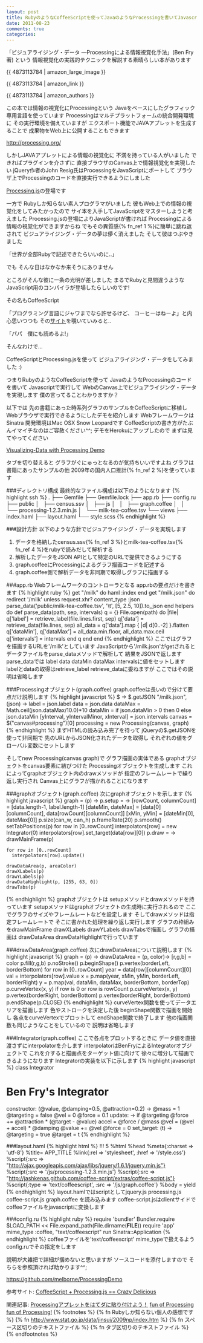 ```yaml
---
layout: post
title: RubyのようなCoffeeScriptを使ってJavaのようなProcessingを書いてJavascriptで実行してWebでビジュアライジング・データを実現しようよ!
date: 2011-08-23
comments: true
categories:
---
```



「ビジュアライジング・データ ―Processingによる情報視覚化手法」(Ben Fry著) という
情報視覚化の実践的テクニックを解説する素晴らしい本があります

{{ 4873113784 | amazon_large_image }}

{{ 4873113784 | amazon_link }}

{{ 4873113784 | amazon_authors }}

この本では情報の視覚化にProcessingという
Javaをベースにしたグラフィック専用言語を使っています
Processingはマルチプラットフォームの統合開発環境に
その実行環境を備えていますが
エクスポート機能でJAVAアプレットを生成することで
成果物をWeb上に公開することもできます

http://processing.org/

しかしJAVAアプレットによる情報の視覚化に
不満を持っている人がいました
できればプラグインを介さずに
直接ブラウザのCanvas上で情報視覚化を実現したい
jQuery作者のJohn Resig氏はProcessingをJavaScriptにポートして
ブラウザ上でProcessingのコードを直接実行できるようにしました

[Processing.js](http://processingjs.org/)の登場です

一方で
Rubyしか知らない素人プログラマがいました
彼もWeb上での情報の視覚化をしてみたかったので
サイ本を入手してJavaScriptをマスターしようと考えました
Processing.jsの登場によりJavaScriptが書ければ
Processingによる情報の視覚化ができますからね
でもその異質感{% fn_ref 1 %}に簡単に跳ね返されて
ビジュアライジング・データの夢は儚く消えました
そして彼はつぶやきました

「世界が全部Rubyで記述できたらいいのに..」

でも
そんな日はなかなか来そうにありません

ところがそんな彼に一条の光明が差しました
まるでRubyと見間違うような
JavaScript用のコンパイラが登場したらしいのです!

その名もCoffeeScript

「プログラミング言語にジャワまでなら許せるけど、
コーヒーはねーよ」と内心思いつつも
その[サイト](http://jashkenas.github.com/coffee-script/)を覗いていみると..

「パパ　僕にも読めるよ!」

そんなわけで...

CoffeeScriptとProcessing.jsを使って
ビジュアライジング・データをしてみました :)

つまりRubyのようなCoffeeScriptを使って
JavaのようなProcessingのコードを書いて
Javascriptで実行して
WebのCanvas上でビジュアライジング・データを実現します
僕の言ってることわかりますか？

以下では
先の書籍にあった時系列グラフのサンプルをCoffeeScriptに移植し
Webブラウザで実行できるようにしたデモを紹介します
WebフレームワークはSinatra
開発環境はMac OSX Snow Leopardです
CoffeeScriptの書き方がたぶんイマイチなのはご容赦ください^^;
デモをHerokuにアップしたので
まずは見てやってください

[Visualizing-Data with Processing Demo](http://processing-demo.heroku.com/)

タブを切り替えると
グラフがぐにゅっとなるのが気持ちいいですよね
グラフは書籍にあったサンプルの他
2009年の国内人口推計{% fn_ref 2 %}を使っています

###ディレクトリ構成
最終的なファイル構成は以下のようになります
{% highlight ssh %}
.
├── Gemfile
├── Gemfile.lock
├── app.rb
├── config.ru
├── public
│&#160;&#160; ├── census.ssv
│&#160;&#160; ├── js
│&#160;&#160; │&#160;&#160; ├── graph.coffee
│&#160;&#160; │&#160;&#160; └── processing-1.2.3.min.js
│&#160;&#160; └── milk-tea-coffee.tsv
└── views
    ├── index.haml
    ├── layout.haml
    └── style.scss
{% endhighlight %}

###設計方針
以下のような方針でビジュアライジング・データを実現します
1. データを格納したcensus.ssv{% fn_ref 3 %}とmilk-tea-coffee.tsv{% fn_ref 4 %}をrubyで読みだして解析する
1. 解析したデータをJSON APIとして特定のURLで提供できるようにする
1. graph.coffeeにProcessingによるグラフ描画コードを記述する
1. graph.coffee側で解析データを非同期で取得しグラフに描画する

###app.rb
Webフレームワークのコントローラとなる
app.rbの要点だけを書きます
{% highlight ruby %}
get "/milk" do
  haml :index
end
get "/milk.json" do
  redirect '/milk' unless request.xhr?
  content_type :json
  parse_data('public/milk-tea-coffee.tsv', '\t', [5, 2.5, 10]).to_json
end
helpers do
  def parse_data(path, sep, intervals)
    q = {}
    File.open(path) do |file|
      q['label'] = retrieve_label(file.lines.first, sep) 
      q['data'] = retrieve_data(file.lines, sep)
      all_data = q['data'].map { |d| d[0..-2] }.flatten
      q['dataMin'], q['dataMax'] = all_data.min.floor, all_data.max.ceil
      q['intervals'] = intervals
    end
    q
  end
end
{% endhighlight %}
ここではグラフを描画するURLを'/milk'としています
JavaScriptから'/milk.json'がgetされると
データファイルをparse_dataメソッドで解析して
結果をJSONで返します
parse_dataでは
label data dataMin dataMax intervalsに値をセットします
labelとdataの取得はretrieve_label retrieve_dataに委ねますが
ここではその説明は省略します

###Processingオブジェクト(graph.coffee)
graph.coffeeは長いので分けて要点だけ説明します
{% highlight javascript %}
$ ->
  $.getJSON "/milk.json", (json) ->
    label = json.label
    data = json.data
    dataMax = Math.ceil(json.dataMax/10.0)*10
    dataMin = if json.dataMin > 0 then 0 else json.dataMin
    [yInterval, yIntervalMinor, xInterval] = json.intervals
    canvas = $("canvas#processing")[0]
    processing = new Processing(canvas, graph)
{% endhighlight %}
まずHTMLの読み込み完了を待って
jQueryの$.getJSONを使って非同期で
先のURLからJSON化されたデータを取得し
それぞれの値をグローバル変数にセットします

そしてnew Processing(canvas graph)で
グラフ描画の実体である
graphオブジェクトをcanvas要素に結びつけた
Processingオブジェクトを生成します
これによってgraphオブジェクト内のdrawメソッドが
指定のフレームレートで繰り返し実行され
Canvas上にグラフが描かれることになります

###graphオブジェクト(graph.coffee)
次にgraphオブジェクトを示します
{% highlight javascript %}
graph = (p) ->
  p.setup = ->
    [rowCount, columnCount] = [data.length-1, label.length-1]
    [dateMin, dateMax] = [data[0][columnCount], data[rowCount][columnCount]]
    [xMin, yMin] = [dateMin[0], dateMax[0]]
    p.size(can_w, can_h)
    p.frameRate(20)
    p.smooth()
    setTabPositions(p)
    for row in [0..rowCount]
      interpolators[row] = new Integrator(0)
      interpolators[row].set_target(data[row][0])
  p.draw = ->
    drawMainFrame(p)
    
    for row in [0..rowCount]
      interpolators[row].update()
      
    drawDataArea(p, areaColor)
    drawXLabels(p)
    drawYLabels(p)
    drawDataHighlight(p, [255, 63, 0])
    drawTabs(p)
{% endhighlight %}
graphオブジェクトは
setupメソッドとdrawメソッドを持っています
setupメソッドはgraphオブジェクトの生成時に実行されるので
ここでグラフのサイズやフレームレートなどを設定します
そしてdrawメソッドは指定フレームレートで
そこに書かれた処理を繰り返し実行します
グラフの枠組みをdrawMainFrame drawXLabels
drawYLabels drawTabsで描画し
グラフの描画は
drawDataArea drawDataHighlightで行っています

###drawDataArea(graph.coffee)
次にdrawDataAreaについて説明します
{% highlight javascript %}
graph = (p) ->
  drawDataArea = (p, color)->
    [r,g,b] = color
    p.fill(r,g,b)
    p.noStroke()
    p.beginShape()
    p.vertex(borderLeft, borderBottom)
    for row in [0..rowCount]
      year = data[row][columnCount][0]
      val = interpolators[row].value
      x = p.map(year, xMin, yMin, borderLeft, borderRight)
      y = p.map(val, dataMin, dataMax, borderBottom, borderTop)
      p.curveVertex(x, y)
      if row is 0 or row is rowCount
        p.curveVertex(x, y)
    p.vertex(borderRight, borderBottom)
    p.vertex(borderRight, borderBottom)
    p.endShape(p.CLOSE)
{% endhighlight %}
curveVertex関数を使ってデータエリアを描画します
色やストロークを決定した後
beginShape関数で描画を開始し
各点をcurveVertexでプロットして
endShape関数で終了します
他の描画関数も同じようなことをしているので
説明は省略します

###Integrator(graph.coffee)
ここで各点をプロットするときに
データ値を直接渡さずにinterpolatorを介します
interpolatorはBenFryによるIntegratorオブジェクトで
これを介すると描画点をターゲット値に向けて
徐々に増分して描画できるようになります
Integratorの実装を以下に示します
{% highlight javascript %}
class Integrator
  # Ben Fry's Integrator
  constructor: (@value, @damping=0.5, @attraction=0.2) ->
    @mass = 1
    @targeting = false
    @vel = 0
    @force = 0.1
  update: ->
    if @targeting
      @force += @attraction * (@target - @value)
    accel = @force / @mass
    @vel = (@vel + accel) * @damping
    @value += @vel
    @force = 0
  set_target: (t) ->
    @targeting = true
    @target = t
{% endhighlight %}

###layout.haml
{% highlight html %}
!!! 5
%html
  %head
    %meta{:charset => 'utf-8'}
    %title= APP_TITLE
    %link{:rel => 'stylesheet', :href => '/style.css'}
    %script{:src => "http://ajax.googleapis.com/ajax/libs/jquery/1.6.1/jquery.min.js"}
    %script{:src => '/js/processing-1.2.3.min.js'}
    %script{:src => "http://jashkenas.github.com/coffee-script/extras/coffee-script.js"}
    %script{:type => 'text/coffeescript', :src => '/js/graph.coffee'}
  %body
    = yield
{% endhighlight %}
layout.hamlではscriptとしてjquery.js 
processing.js coffee-script.js graph.coffee を読み込みます
coffee-script.jsはclientサイドで
coffeeファイルをjavascriptに変換します

###config.ru
{% highlight ruby %}
require 'bundler'
Bundler.require
$LOAD_PATH << File.expand_path(File.dirname(__FILE__))
require 'app'
mime_type :coffee, "text/coffeescript"
run Sinatra::Application
{% endhighlight %}
coffeeファイルを'text/coffeescript' mime_typeで扱えるよう
config.ruでその指定をします

説明が大雑把で詳細が掴めないと思いますが
ソースコードを添付しますので
そちらを参照頂ければ助かります^^;

https://github.com/melborne/ProcessingDemo

参考サイト:
[CoffeeScript + Processing.js == Crazy Delicious](http://dry.ly/2011/02/21/coffeescript--processingjs--crazy-delicious/)

関連記事:
[Processingアプレットをはてダに貼り付けよう！](/2011/02/04/Processing/)
[fun of Processing](/2011/01/31/fun-of-Processing/)
[fun of Processing!](/2011/01/30/fun-of-Processing/)
{% footnotes %}
   {% fn Rubyしか知らない個人の感想です %}
   {% fn http://www.stat.go.jp/data/jinsui/2009np/index.htm %}
   {% fn スペース区切りのテキストファイル %}
   {% fn タブ区切りのテキストファイル %}
{% endfootnotes %}
